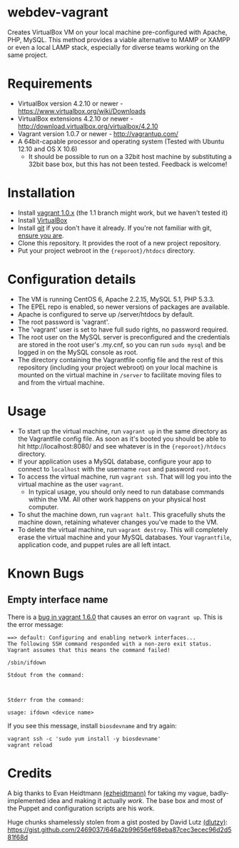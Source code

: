 webdev-vagrant
==============

Creates VirtualBox VM on your local machine pre-configured with Apache, PHP, MySQL. This method provides a viable alternative to MAMP or XAMPP or even a local LAMP stack, especially for diverse teams working on the same project.

Requirements
==============

* VirtualBox version 4.2.10 or newer - https://www.virtualbox.org/wiki/Downloads
* VirtualBox extensions 4.2.10 or newer - http://download.virtualbox.org/virtualbox/4.2.10
* Vagrant version 1.0.7 or newer - http://vagrantup.com/
* A 64bit-capable processor and operating system (Tested with Ubuntu 12.10 and OS X 10.6)
  * It should be possible to run on a 32bit host machine by substituting a 32bit base box, but this has not been tested. Feedback is welcome!

Installation
=============

* Install [vagrant 1.0.x](http://downloads.vagrantup.com/) (the 1.1 branch might work, but we haven't tested it)
* Install [VirtualBox](https://www.virtualbox.org/wiki/Downloads)
* Install [git](http://git-scm.com/downloads) if you don't have it already. If you're not familiar with git, [ensure you are](http://git-scm.com/doc).
* Clone this repository. It provides the root of a new project repository.
* Put your project webroot in the `{reporoot}/htdocs` directory.

Configuration details
==============

* The VM is running CentOS 6, Apache 2.2.15, MySQL 5.1, PHP 5.3.3.
* The EPEL repo is enabled, so newer versions of packages are available.
* Apache is configured to serve up /server/htdocs by default.
* The root password is 'vagrant'.
* The 'vagrant' user is set to have full sudo rights, no password required.
* The root user on the MySQL server is preconfigured and the credentials are stored in the root user's .my.cnf, so you can run `sudo mysql` and be logged in on the MySQL console as root.
* The directory containing the Vagrantfile config file and the rest of this repository (including your project webroot) on your local machine is mounted on the virtual machine in `/server` to facilitate moving files to and from the virtual machine.

Usage
==============

* To start up the virtual machine, run `vagrant up` in the same directory as the Vagrantfile config file. As soon as it's booted you should be able to hit http://localhost:8080/ and see whatever is in the `{reporoot}/htdocs` directory.
* If your application uses a MySQL database, configure your app to connect to `localhost` with the username `root` and password `root`.
* To access the virtual machine, run `vagrant ssh`.  That will log you into the virtual machine as the user `vagrant`.
  * In typical usage, you should only need to run database commands within the VM. All other work happens on your physical host computer.
* To shut the machine down, run `vagrant halt`.  This gracefully shuts the machine down, retaining whatever changes you've made to the VM.
* To delete the virtual machine, run `vagrant destroy`.  This will completely erase the virtual machine and your MySQL databases. Your `Vagrantfile`, application code, and puppet rules are all left intact.

Known Bugs
====

Empty interface name
---

There is a [bug in vagrant 1.6.0](https://github.com/mitchellh/vagrant/issues/3649) that causes an error on `vagrant up`. This is the error message:

```
==> default: Configuring and enabling network interfaces...
The following SSH command responded with a non-zero exit status.
Vagrant assumes that this means the command failed!

/sbin/ifdown

Stdout from the command:



Stderr from the command:

usage: ifdown <device name>

```

If you see this message, install `biosdevname` and try again: 

```
vagrant ssh -c 'sudo yum install -y biosdevname'
vagrant reload
```

Credits
==============
A big thanks to Evan Heidtmann [(ezheidtmann)](https://github.com/ezheidtmann) for taking my vague, badly-implemented idea and making it actually *work*.  The base box and most of the Puppet and configuration scripts are his work.

Huge chunks shamelessly stolen from a gist posted by David Lutz [(dlutzy)](https://github.com/dlutzy): https://gist.github.com/2469037/646a2b99656ef68eba87cec3ecec96d2d581f68d
